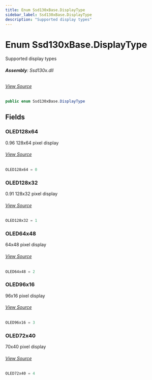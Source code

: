 ```yaml
---
title: Enum Ssd130xBase.DisplayType
sidebar_label: Ssd130xBase.DisplayType
description: "Supported display types"
---
```

# Enum Ssd130xBase.DisplayType
Supported display types

###### **Assembly**: Ssd130x.dll
###### [View Source](https://github.com/WildernessLabs/Meadow.Foundation.git/blob/develop/Source/Meadow.Foundation.Peripherals/Displays.Ssd130x/Driver/SSd130xBase.Enums.cs#L50)
```csharp title="Declaration"
public enum Ssd130xBase.DisplayType
```
## Fields
### OLED128x64
0.96 128x64 pixel display
###### [View Source](https://github.com/WildernessLabs/Meadow.Foundation.git/blob/develop/Source/Meadow.Foundation.Peripherals/Displays.Ssd130x/Driver/SSd130xBase.Enums.cs#L55)
```csharp title="Declaration"
OLED128x64 = 0
```
### OLED128x32
0.91 128x32 pixel display
###### [View Source](https://github.com/WildernessLabs/Meadow.Foundation.git/blob/develop/Source/Meadow.Foundation.Peripherals/Displays.Ssd130x/Driver/SSd130xBase.Enums.cs#L59)
```csharp title="Declaration"
OLED128x32 = 1
```
### OLED64x48
64x48 pixel display
###### [View Source](https://github.com/WildernessLabs/Meadow.Foundation.git/blob/develop/Source/Meadow.Foundation.Peripherals/Displays.Ssd130x/Driver/SSd130xBase.Enums.cs#L63)
```csharp title="Declaration"
OLED64x48 = 2
```
### OLED96x16
96x16 pixel display
###### [View Source](https://github.com/WildernessLabs/Meadow.Foundation.git/blob/develop/Source/Meadow.Foundation.Peripherals/Displays.Ssd130x/Driver/SSd130xBase.Enums.cs#L67)
```csharp title="Declaration"
OLED96x16 = 3
```
### OLED72x40
70x40 pixel display
###### [View Source](https://github.com/WildernessLabs/Meadow.Foundation.git/blob/develop/Source/Meadow.Foundation.Peripherals/Displays.Ssd130x/Driver/SSd130xBase.Enums.cs#L71)
```csharp title="Declaration"
OLED72x40 = 4
```
